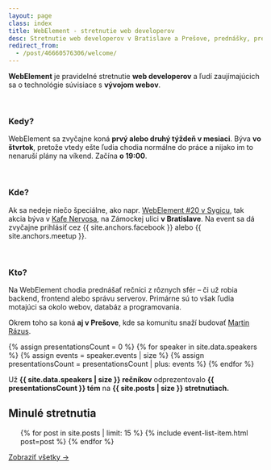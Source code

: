 ```yaml
---
layout: page
class: index
title: WebElement - stretnutie web developerov
desc: Stretnutie web developerov v Bratislave a Prešove, prednášky, prezentácie
redirect_from:
  - /post/46660576306/welcome/
---
```


<div class="headline-first-bg">
    <div class="headline-second-bg">
        <div class="section headline">
            <div class="container">
              <div class="row">
                  <div class="col-sm-8 col-sm-offset-2">
                    <p>
                    <span>
                    <strong>WebElement</strong> je pravidelné stretnutie <strong>web developerov</strong>
                    a&nbsp;ľudí zaujímajúcich sa o&nbsp;technológie súvisiace s <strong>vývojom webov</strong>.
                    </span>
                    </p>
                  </div>
                </div>
            </div>
        </div>
    </div>
</div>

<div class="section where-when-who">
    <div class="container">
        <div class="row">
            <div class="col-sm-4">
                <div class="item">
                    <i class="fa icon-calendar fa-2x"></i><br>
                    <h3>Kedy?</h3>
                    <p>
                        WebElement sa zvyčajne koná <strong>prvý alebo druhý týždeň v&nbsp;mesiaci</strong>.
                        Býva <strong>vo štvrtok</strong>, pretože vtedy ešte ľudia chodia normálne do práce a&nbsp;nijako
                        im to nenaruší plány na víkend.
                        Začína <strong>o&nbsp;19:00</strong>.
                    </p>
                </div>
            </div>
            <div class="col-sm-4">
                <div class="item">
                    <i class="fa icon-location fa-2x"></i><br>
                    <h3>Kde?</h3>
                    <p>
                        Ak sa nedeje niečo špeciálne, ako napr.
                        <a href="{% post_url 2013-06-06-webelement-20-sygic-andrej-had-ondrej-svitek-git %}" title="WebElement #20 @ Sygic">WebElement #20 v Sygicu</a>, tak akcia býva v
                        <a href="https://maps.google.com/maps?q=Zámocká 30, Bratislava" title="Kafe Nervosa, Zámocká 30, Bratislava" target="_blank">Kafe Nervosa</a>, na Zámockej ulici <strong>v&nbsp;Bratislave</strong>.
                        Na event sa dá zvyčajne prihlásiť cez {{ site.anchors.facebook }} alebo {{ site.anchors.meetup }}.
                    </p>
                </div>
            </div>
            <div class="col-sm-4">
                <div class="item">
                    <i class="fa icon-users fa-2x"></i><br>
                    <h3>Kto?</h3>
                    <p>
                        Na WebElement chodia prednášať rečníci z rôznych sfér &ndash; či už robia backend, frontend alebo správu serverov.
                        Primárne sú to však ľudia motajúci sa okolo webov, databáz a programovania.
                    </p>
                </div>
            </div>
        </div>
        <div class="row">
            <div class="col-md-12">
                <p class="presov">
                    Okrem toho sa koná <strong>aj v Prešove</strong>,
                    kde sa komunitu snaží budovať <a href="{{ "/recnici/#martin-razus" | prepend: site.baseurl }}">Martin Rázus</a>.
                </p>
            </div>
        </div>
    </div>
</div>

{% assign presentationsCount = 0 %}
{% for speaker in site.data.speakers %}
{% assign events = speaker.events | size %}
{% assign presentationsCount = presentationsCount | plus: events %}
{% endfor %}

<div class="section counters">
    <div class="container">
        <p>
        Už <strong>{{ site.data.speakers | size }}&nbsp;rečníkov</strong> odprezentovalo
        <strong>{{ presentationsCount }}&nbsp;tém</strong> na
        <strong>{{ site.posts | size }}&nbsp;stretnutiach.</strong>
        </p>
    </div>
</div>

<div class="section index-past-meetups">
    <div class="container">
        <div class="row">
            <div class="col-md-12">
                <h2>Minulé stretnutia</h2>
                <ul class="posts">
                    {% for post in site.posts | limit: 15 %}
                        {% include event-list-item.html post=post %}
                    {% endfor %}
                </ul>
                <p class="text-right">
                    <a href="{{ "/event" | prepend: site.baseurl }}">Zobraziť všetky &rarr;</a>
                </p>
            </div>
        </div>
    </div>
</div>